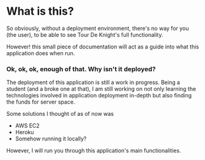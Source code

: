 # What is this?
So obviously, without a deployment environment, there's no way for you (the user), to be able to see Tour De Knight's full functionality.

However! this small piece of documentation will act as a guide into what this application does when run.

### Ok, ok, ok, enough of that. Why isn't it deployed?
The deployment of this application is still a work in progress. Being a student (and a broke one at that), I am still working on not only learning the technologies involved
in application deployment in-depth but also finding the funds for server space.

Some solutions I thought of as of now was
* AWS EC2
* Heroku
* Somehow running it locally?

However, I will run you through this application's main functionalities.
